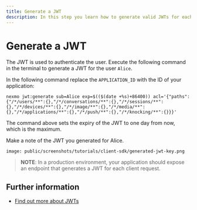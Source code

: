```yaml
---
title: Generate a JWT
description: In this step you learn how to generate valid JWTs for each User in your Conversation
---
```


# Generate a JWT

The JWT is used to authenticate the user. Execute the following command in the terminal to generate a JWT for the user `Alice`.

In the following command replace the `APPLICATION_ID` with the ID of your application:

``` shell
nexmo jwt:generate sub=Alice exp=$(($(date +%s)+86400)) acl='{"paths":{"/*/users/**":{},"/*/conversations/**":{},"/*/sessions/**":{},"/*/devices/**":{},"/*/image/**":{},"/*/media/**":{},"/*/applications/**":{},"/*/push/**":{},"/*/knocking/**":{}}}'
```

The command above sets the expiry of the JWT to one day from now, which is the maximum.

Make a note of the JWT you generated for Alice.

```screenshot
image: public/screenshots/tutorials/client-sdk/generated-jwt-key.png
```

> **NOTE**: In a production environment, your application should expose an endpoint that generates a JWT for each client request.

## Further information

* [Find out more about JWTs](/concepts/guides/authentication#jwts)
